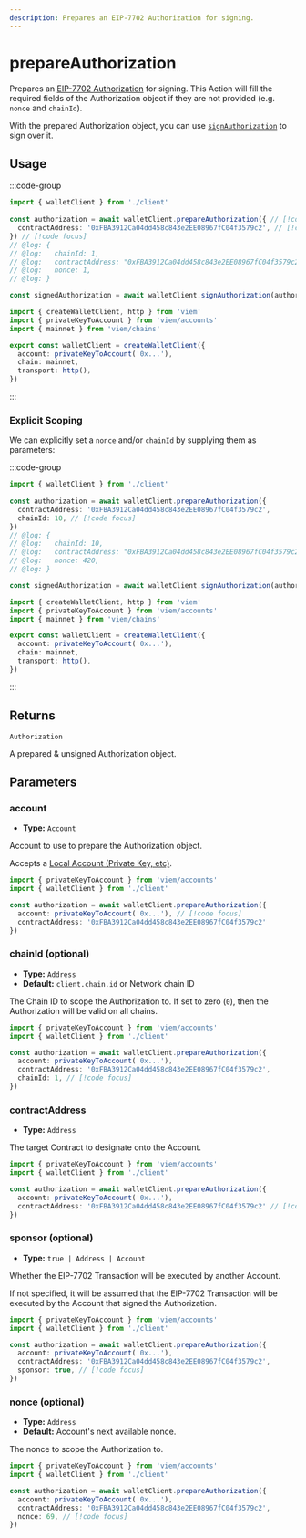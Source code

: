 ```yaml
---
description: Prepares an EIP-7702 Authorization for signing.
---
```


# prepareAuthorization

Prepares an [EIP-7702 Authorization](https://eips.ethereum.org/EIPS/eip-7702) for signing. 
This Action will fill the required fields of the Authorization object if they are not provided (e.g. `nonce` and `chainId`).

With the prepared Authorization object, you can use [`signAuthorization`](/docs/eip7702/signAuthorization) to sign over it.

## Usage

:::code-group

```ts twoslash [example.ts]
import { walletClient } from './client'
 
const authorization = await walletClient.prepareAuthorization({ // [!code focus]
  contractAddress: '0xFBA3912Ca04dd458c843e2EE08967fC04f3579c2', // [!code focus]
}) // [!code focus]
// @log: {
// @log:   chainId: 1,
// @log:   contractAddress: "0xFBA3912Ca04dd458c843e2EE08967fC04f3579c2",
// @log:   nonce: 1,
// @log: }

const signedAuthorization = await walletClient.signAuthorization(authorization)
```

```ts twoslash [client.ts] filename="client.ts"
import { createWalletClient, http } from 'viem'
import { privateKeyToAccount } from 'viem/accounts'
import { mainnet } from 'viem/chains'

export const walletClient = createWalletClient({
  account: privateKeyToAccount('0x...'),
  chain: mainnet,
  transport: http(),
})
```

:::

### Explicit Scoping

We can explicitly set a `nonce` and/or `chainId` by supplying them as parameters:

:::code-group

```ts twoslash [example.ts]
import { walletClient } from './client'
 
const authorization = await walletClient.prepareAuthorization({
  contractAddress: '0xFBA3912Ca04dd458c843e2EE08967fC04f3579c2',
  chainId: 10, // [!code focus]
})
// @log: {
// @log:   chainId: 10,
// @log:   contractAddress: "0xFBA3912Ca04dd458c843e2EE08967fC04f3579c2",
// @log:   nonce: 420,
// @log: }

const signedAuthorization = await walletClient.signAuthorization(authorization)
```

```ts twoslash [client.ts] filename="client.ts"
import { createWalletClient, http } from 'viem'
import { privateKeyToAccount } from 'viem/accounts'
import { mainnet } from 'viem/chains'

export const walletClient = createWalletClient({
  account: privateKeyToAccount('0x...'),
  chain: mainnet,
  transport: http(),
})
```

:::

## Returns

`Authorization`

A prepared & unsigned Authorization object.

## Parameters

### account

- **Type:** `Account`

Account to use to prepare the Authorization object. 

Accepts a [Local Account (Private Key, etc)](/docs/clients/wallet#local-accounts-private-key-mnemonic-etc).

```ts twoslash
import { privateKeyToAccount } from 'viem/accounts'
import { walletClient } from './client'

const authorization = await walletClient.prepareAuthorization({
  account: privateKeyToAccount('0x...'), // [!code focus]
  contractAddress: '0xFBA3912Ca04dd458c843e2EE08967fC04f3579c2'
}) 
```

### chainId (optional)

- **Type:** `Address`
- **Default:** `client.chain.id` or Network chain ID

The Chain ID to scope the Authorization to. If set to zero (`0`), then the Authorization will
be valid on all chains.

```ts twoslash
import { privateKeyToAccount } from 'viem/accounts'
import { walletClient } from './client'

const authorization = await walletClient.prepareAuthorization({
  account: privateKeyToAccount('0x...'),
  contractAddress: '0xFBA3912Ca04dd458c843e2EE08967fC04f3579c2',
  chainId: 1, // [!code focus]
}) 
```

### contractAddress

- **Type:** `Address`

The target Contract to designate onto the Account.

```ts twoslash
import { privateKeyToAccount } from 'viem/accounts'
import { walletClient } from './client'

const authorization = await walletClient.prepareAuthorization({
  account: privateKeyToAccount('0x...'),
  contractAddress: '0xFBA3912Ca04dd458c843e2EE08967fC04f3579c2' // [!code focus]
}) 
```

### sponsor (optional)

- **Type:** `true | Address | Account`

Whether the EIP-7702 Transaction will be executed by another Account.

If not specified, it will be assumed that the EIP-7702 Transaction will be executed by the Account that signed the Authorization.

```ts twoslash
import { privateKeyToAccount } from 'viem/accounts'
import { walletClient } from './client'

const authorization = await walletClient.prepareAuthorization({
  account: privateKeyToAccount('0x...'),
  contractAddress: '0xFBA3912Ca04dd458c843e2EE08967fC04f3579c2',
  sponsor: true, // [!code focus]
}) 
```

### nonce (optional)

- **Type:** `Address`
- **Default:** Account's next available nonce.

The nonce to scope the Authorization to.

```ts twoslash
import { privateKeyToAccount } from 'viem/accounts'
import { walletClient } from './client'

const authorization = await walletClient.prepareAuthorization({
  account: privateKeyToAccount('0x...'),
  contractAddress: '0xFBA3912Ca04dd458c843e2EE08967fC04f3579c2',
  nonce: 69, // [!code focus]
}) 
```